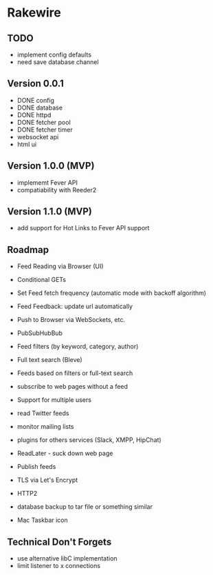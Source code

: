 # Rakewire

## TODO
 - implement config defaults
 - need save database channel

## Version 0.0.1

  - DONE config
  - DONE database
  - DONE httpd
  - DONE fetcher pool
  - DONE fetcher timer
  - websocket api
  - html ui

## Version 1.0.0 (MVP)

 - implememt Fever API
 - compatiability with Reeder2

## Version 1.1.0 (MVP)

 - add support for Hot Links to Fever API support

## Roadmap

 - Feed Reading via Browser (UI)
 - Conditional GETs
 - Set Feed fetch frequency (automatic mode with backoff algorithm)
 - Feed Feedback: update url automatically
 - Push to Browser via WebSockets, etc.
 - PubSubHubBub
 - Feed filters (by keyword, category, author)
 - Full text search (Bleve)
 - Feeds based on filters or full-text search
 - subscribe to web pages without a feed
 - Support for multiple users

 - read Twitter feeds
 - monitor mailing lists
 - plugins for others services (Slack, XMPP, HipChat)
 - ReadLater - suck down web page
 - Publish feeds

 - TLS via Let's Encrypt
 - HTTP2
 - database backup to tar file or something similar
 - Mac Taskbar icon

## Technical Don't Forgets
 - use alternative libC implementation
 - limit listener to x connections
